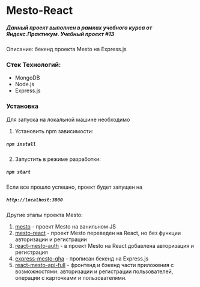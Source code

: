 # Mesto-React

##### Данный проект выполнен в рамках учебного курса от Яндекс.Практикум. Учебный проект #13

Описание: бекенд проекта Mesto на Express.js 

### Стек Технологий: 
+ MongoDB
+ Node.js
+ Express.js

### Установка

Для запуска на локальной машине необходимо

1. Установить npm зависимости:

##### ` npm install `

2. Запустить в режиме разработки:

##### ` npm start `

Если все прошло успешно, проект будет запущен на

##### ` http://localhost:3000 `

Другие этапы проекта Mesto:
1. [mesto](https://github.com/ksenia-khait/mesto) - проект Mesto на ванильном JS
2. [mesto-react](https://github.com/ksenia-khait/mesto-react) - проект Mesto переведен на React, но без функции авторизации и регистрации
3. [react-mesto-auth](https://github.com/ksenia-khait/react-mesto-auth) - в проект Mesto на React добавлена авторизация и регистрация
4. [express-mesto-gha](https://github.com/ksenia-khait/express-mesto-gha) - прописан бекенд на Express.js 
5. [react-mesto-api-full](https://github.com/ksenia-khait/react-mesto-api-full) - фронтенд и бэкенд части приложения с возможностями: авторизации и регистрации пользователей, операции с карточками и пользователями. 
